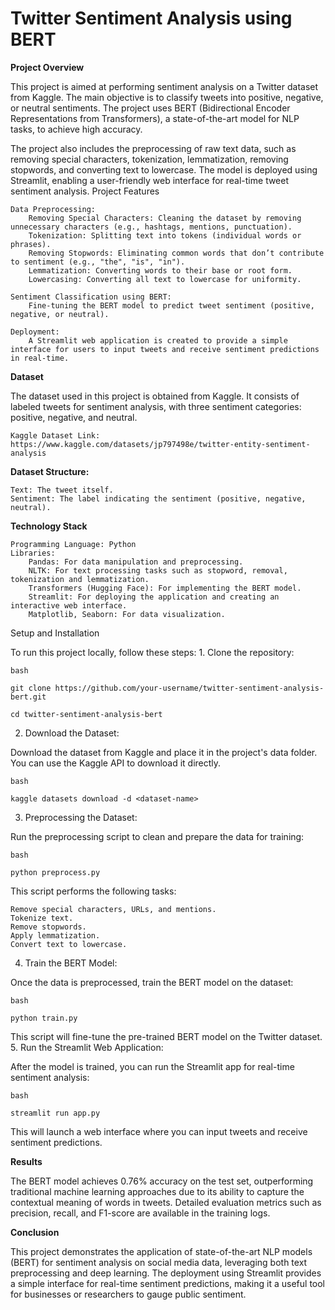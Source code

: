 <b><h1>Twitter Sentiment Analysis using BERT</h1></b>

<b>Project Overview</b>

This project is aimed at performing sentiment analysis on a Twitter dataset from Kaggle. The main objective is to classify tweets into positive, negative, or neutral sentiments. The project uses BERT (Bidirectional Encoder Representations from Transformers), a state-of-the-art model for NLP tasks, to achieve high accuracy.

The project also includes the preprocessing of raw text data, such as removing special characters, tokenization, lemmatization, removing stopwords, and converting text to lowercase. The model is deployed using Streamlit, enabling a user-friendly web interface for real-time tweet sentiment analysis.
Project Features

    Data Preprocessing:
        Removing Special Characters: Cleaning the dataset by removing unnecessary characters (e.g., hashtags, mentions, punctuation).
        Tokenization: Splitting text into tokens (individual words or phrases).
        Removing Stopwords: Eliminating common words that don’t contribute to sentiment (e.g., "the", "is", "in").
        Lemmatization: Converting words to their base or root form.
        Lowercasing: Converting all text to lowercase for uniformity.

    Sentiment Classification using BERT:
        Fine-tuning the BERT model to predict tweet sentiment (positive, negative, or neutral).

    Deployment:
        A Streamlit web application is created to provide a simple interface for users to input tweets and receive sentiment predictions in real-time.

<b>Dataset</b>

The dataset used in this project is obtained from Kaggle. It consists of labeled tweets for sentiment analysis, with three sentiment categories: positive, negative, and neutral.

    Kaggle Dataset Link: https://www.kaggle.com/datasets/jp797498e/twitter-entity-sentiment-analysis

<b>Dataset Structure:</b>

    Text: The tweet itself.
    Sentiment: The label indicating the sentiment (positive, negative, neutral).

<b>Technology Stack</b>

    Programming Language: Python
    Libraries:
        Pandas: For data manipulation and preprocessing.
        NLTK: For text processing tasks such as stopword, removal, tokenization and lemmatization.
        Transformers (Hugging Face): For implementing the BERT model.
        Streamlit: For deploying the application and creating an interactive web interface.
        Matplotlib, Seaborn: For data visualization.

Setup and Installation

To run this project locally, follow these steps:
    1. Clone the repository:

    bash
   
    git clone https://github.com/your-username/twitter-sentiment-analysis-bert.git
   
    cd twitter-sentiment-analysis-bert

2. Download the Dataset:

Download the dataset from Kaggle and place it in the project's data folder. You can use the Kaggle API to download it directly.

    bash

    kaggle datasets download -d <dataset-name>

3. Preprocessing the Dataset:

Run the preprocessing script to clean and prepare the data for training:

    bash

    python preprocess.py

This script performs the following tasks:

    Remove special characters, URLs, and mentions.
    Tokenize text.
    Remove stopwords.
    Apply lemmatization.
    Convert text to lowercase.

4. Train the BERT Model:

Once the data is preprocessed, train the BERT model on the dataset:

    bash

    python train.py

This script will fine-tune the pre-trained BERT model on the Twitter dataset.
5. Run the Streamlit Web Application:

After the model is trained, you can run the Streamlit app for real-time sentiment analysis:

    bash

    streamlit run app.py

This will launch a web interface where you can input tweets and receive sentiment predictions.

<b>Results</b>

The BERT model achieves 0.76% accuracy on the test set, outperforming traditional machine learning approaches due to its ability to capture the contextual meaning of words in tweets. Detailed evaluation metrics such as precision, recall, and F1-score are available in the training logs.

<b>Conclusion</b>

This project demonstrates the application of state-of-the-art NLP models (BERT) for sentiment analysis on social media data, leveraging both text preprocessing and deep learning. The deployment using Streamlit provides a simple interface for real-time sentiment predictions, making it a useful tool for businesses or researchers to gauge public sentiment.


